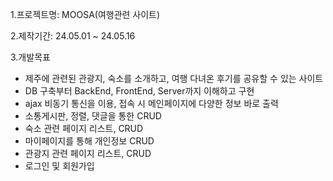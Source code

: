 1.프로젝트명: MOOSA(여행관련 사이트)

2.제작기간: 24.05.01 ~ 24.05.16

3.개발목표
- 제주에 관련된 관광지, 숙소를 소개하고, 여행 다녀온 후기를 공유할 수 있는 사이트
- DB 구축부터 BackEnd, FrontEnd, Server까지 이해하고 구현
- ajax 비동기 통신을 이용, 접속 시 메인페이지에 다양한 정보 바로 출력
- 소통게시판, 정렬, 댓글을 통한 CRUD
- 숙소 관련 페이지 리스트, CRUD
- 마이페이지를 통해 개인정보 CRUD
- 관광지 관련 페이지 리스트, CRUD
- 로그인 및 회원가입
